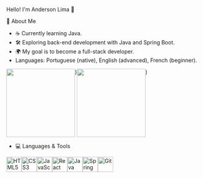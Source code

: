 Hello! I'm Anderson Lima 👋

🎯 About Me

- ☕ Currently learning Java.
- 🛠️ Exploring back-end development with Java and Spring Boot.
- 🌍 My goal is to become a full-stack developer.
- Languages: Portuguese (native), English (advanced), French (beginner).

<div style="display: flex;">
<img height="180em" src="https://github-readme-stats.vercel.app/api?username=Anders0nlima&show_icons=true&theme=radical">)
<img height="180em" src="https://github-readme-stats.vercel.app/api/top-langs/?username=Anders0nlima&hide_progress=true">)
</div>


- 💻 Languages & Tools
<div style="display: flex; align-items: center;"> 
  <img src="https://cdn.jsdelivr.net/gh/devicons/devicon/icons/html5/html5-original.svg" alt="HTML5" width="40" height="40" title="HTML5"/> 
  <img src="https://cdn.jsdelivr.net/gh/devicons/devicon/icons/css3/css3-original.svg" alt="CSS3" width="40" height="40" title="CSS3"/> 
  <img src="https://cdn.jsdelivr.net/gh/devicons/devicon/icons/javascript/javascript-original.svg" alt="JavaScript" width="40" height="40" title="JavaScript"/> 
  <img src="https://cdn.jsdelivr.net/gh/devicons/devicon/icons/react/react-original.svg" alt="React" width="40" height="40" title="React"/> 
  <img src="https://cdn.jsdelivr.net/gh/devicons/devicon/icons/java/java-original.svg" alt="Java" width="40" height="40" title="Java"/> 
  <img src="https://cdn.jsdelivr.net/gh/devicons/devicon/icons/spring/spring-original.svg" alt="Spring Boot" width="40" height="40" title="Spring Boot"/> 
  <img src="https://cdn.jsdelivr.net/gh/devicons/devicon/icons/git/git-original.svg" alt="Git" width="40" height="40" title="Git"/> 
</div>
